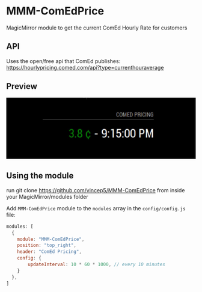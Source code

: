 # MMM-ComEdPrice
MagicMirror module to get the current ComEd Hourly Rate for customers

## API
Uses the open/free api that ComEd publishes: https://hourlypricing.comed.com/api?type=currenthouraverage

## Preview
![screenshot1](screenshot1.JPG)

## Using the module
run git clone https://github.com/vincep5/MMM-ComEdPrice from inside your MagicMirror/modules folder

Add `MMM-ComEdPrice` module to the `modules` array in the `config/config.js` file:
````javascript
modules: [
  {
    module: "MMM-ComEdPrice",
    position: "top_right",
    header: "ComEd Pricing",
    config: {
        updateInterval: 10 * 60 * 1000, // every 10 minutes
    }
  },
]
